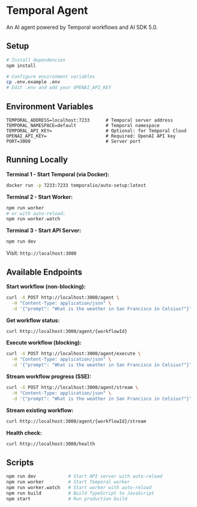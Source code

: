 # Temporal Agent

An AI agent powered by Temporal workflows and AI SDK 5.0.

## Setup

```bash
# Install dependencies
npm install

# Configure environment variables
cp .env.example .env
# Edit .env and add your OPENAI_API_KEY
```

## Environment Variables

```env
TEMPORAL_ADDRESS=localhost:7233      # Temporal server address
TEMPORAL_NAMESPACE=default           # Temporal namespace
TEMPORAL_API_KEY=                    # Optional: for Temporal Cloud
OPENAI_API_KEY=                      # Required: OpenAI API key
PORT=3000                            # Server port
```

## Running Locally

**Terminal 1 - Start Temporal (via Docker):**
```bash
docker run -p 7233:7233 temporalio/auto-setup:latest
```

**Terminal 2 - Start Worker:**
```bash
npm run worker
# or with auto-reload:
npm run worker.watch
```

**Terminal 3 - Start API Server:**
```bash
npm run dev
```

Visit: `http://localhost:3000`

## Available Endpoints

**Start workflow (non-blocking):**
```bash
curl -X POST http://localhost:3000/agent \
  -H "Content-Type: application/json" \
  -d '{"prompt": "What is the weather in San Francisco in Celsius?"}'
```

**Get workflow status:**
```bash
curl http://localhost:3000/agent/{workflowId}
```

**Execute workflow (blocking):**
```bash
curl -X POST http://localhost:3000/agent/execute \
  -H "Content-Type: application/json" \
  -d '{"prompt": "What is the weather in San Francisco in Celsius?"}'
```

**Stream workflow progress (SSE):**
```bash
curl -X POST http://localhost:3000/agent/stream \
  -H "Content-Type: application/json" \
  -d '{"prompt": "What is the weather in San Francisco in Celsius?"}'
```

**Stream existing workflow:**
```bash
curl http://localhost:3000/agent/{workflowId}/stream
```

**Health check:**
```bash
curl http://localhost:3000/health
```

## Scripts

```bash
npm run dev            # Start API server with auto-reload
npm run worker         # Start Temporal worker
npm run worker.watch   # Start worker with auto-reload
npm run build          # Build TypeScript to JavaScript
npm start              # Run production build
```
